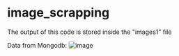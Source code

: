 # image_scrapping

The output of this code is stored inside the "images1" file

Data from Mongodb:
![image](https://github.com/sai-manas/image_scrapping/assets/106865226/22840420-0db4-4a67-a6f4-6e7ef31f9b63)
